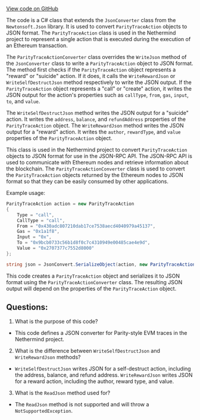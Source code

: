 [View code on GitHub](https://github.com/nethermindeth/nethermind/Nethermind.JsonRpc/Modules/Trace/ParityTraceActionConverter.cs)

The code is a C# class that extends the `JsonConverter` class from the `Newtonsoft.Json` library. It is used to convert `ParityTraceAction` objects to JSON format. The `ParityTraceAction` class is used in the Nethermind project to represent a single action that is executed during the execution of an Ethereum transaction. 

The `ParityTraceActionConverter` class overrides the `WriteJson` method of the `JsonConverter` class to write a `ParityTraceAction` object to JSON format. The method first checks if the `ParityTraceAction` object represents a "reward" or "suicide" action. If it does, it calls the `WriteRewardJson` or `WriteSelfDestructJson` method respectively to write the JSON output. If the `ParityTraceAction` object represents a "call" or "create" action, it writes the JSON output for the action's properties such as `callType`, `from`, `gas`, `input`, `to`, and `value`. 

The `WriteSelfDestructJson` method writes the JSON output for a "suicide" action. It writes the `address`, `balance`, and `refundAddress` properties of the `ParityTraceAction` object. The `WriteRewardJson` method writes the JSON output for a "reward" action. It writes the `author`, `rewardType`, and `value` properties of the `ParityTraceAction` object.

This class is used in the Nethermind project to convert `ParityTraceAction` objects to JSON format for use in the JSON-RPC API. The JSON-RPC API is used to communicate with Ethereum nodes and retrieve information about the blockchain. The `ParityTraceActionConverter` class is used to convert the `ParityTraceAction` objects returned by the Ethereum nodes to JSON format so that they can be easily consumed by other applications. 

Example usage:

```csharp
ParityTraceAction action = new ParityTraceAction
{
    Type = "call",
    CallType = "call",
    From = "0x430adc807210dab17ce7538aecd4040979a45137",
    Gas = "0x1a1f8",
    Input = "0x",
    To = "0x9bcb0733c56b1d8f0c7c4310949e00485cae4e9d",
    Value = "0x2707377c7552d8000"
};

string json = JsonConvert.SerializeObject(action, new ParityTraceActionConverter());
```

This code creates a `ParityTraceAction` object and serializes it to JSON format using the `ParityTraceActionConverter` class. The resulting JSON output will depend on the properties of the `ParityTraceAction` object.
## Questions: 
 1. What is the purpose of this code?
- This code defines a JSON converter for Parity-style EVM traces in the Nethermind project.

2. What is the difference between `WriteSelfDestructJson` and `WriteRewardJson` methods?
- `WriteSelfDestructJson` writes JSON for a self-destruct action, including the address, balance, and refund address. `WriteRewardJson` writes JSON for a reward action, including the author, reward type, and value.

3. What is the `ReadJson` method used for?
- The `ReadJson` method is not supported and will throw a `NotSupportedException`.